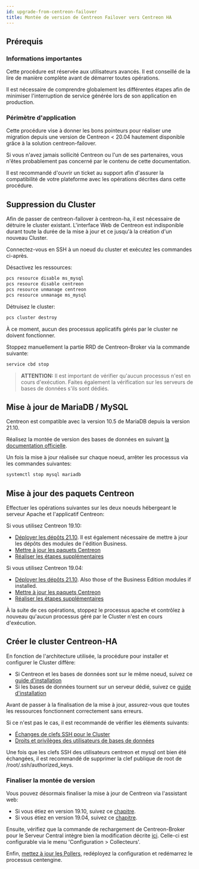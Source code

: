 ```yaml
---
id: upgrade-from-centreon-failover
title: Montée de version de Centreon Failover vers Centreon HA
---
```


## Prérequis

### Informations importantes

Cette procédure est réservée aux utilisateurs avancés. Il est conseillé de la lire 
de manière complète avant de démarrer toutes opérations. 

Il est nécessaire de comprendre globalement les différentes étapes afin de minimiser
l'interruption de service générée lors de son application en production. 

### Périmètre d'application 

Cette procédure vise à donner les bons pointeurs pour réaliser une migration depuis une 
version de Centreon < 20.04 hautement disponible grâce à la solution centreon-failover.

Si vous n'avez jamais sollicité Centreon ou l'un de ses partenaires, vous n'êtes probablement
pas concerné par le contenu de cette documentation. 

Il est recommandé d'ouvrir un ticket au support afin d'assurer la compatibilité de votre plateforme
avec les opérations décrites dans cette procédure. 

## Suppression du Cluster

Afin de passer de centreon-failover à centreon-ha, il est nécessaire de détruire le cluster
existant. L'interface Web de Centreon est indisponible durant toute la durée de la mise à jour 
et ce jusqu'à la création d'un nouveau Cluster. 

Connectez-vous en SSH à un noeud du cluster et exécutez les commandes ci-après. 

Désactivez les ressources: 

```bash
pcs resource disable ms_mysql
pcs resource disable centreon
pcs resource unmanage centreon
pcs resource unmanage ms_mysql
```

Détruisez le cluster: 

```bash
pcs cluster destroy
```

À ce moment, aucun des processus applicatifs gérés par le cluster ne doivent fonctionner. 

Stoppez manuellement la partie RRD de Centreon-Broker via la commande suivante: 

```bash
service cbd stop
```

> **ATTENTION:** Il est important de vérifier qu'aucun processus n'est en cours d'exécution. Faites également
la vérification sur les serveurs de bases de données s'ils sont dédiés.  

## Mise à jour de MariaDB / MySQL

Centreon est compatible avec la version 10.5 de MariaDB depuis la version 21.10. 

Réalisez la montée de version des bases de données en suivant [la documentation officielle](../../upgrade/upgrade-from-19-10#montée-de-version-du-serveur-mariadb). 

Un fois la mise à jour réalisée sur chaque noeud, arrêter les processus via les commandes suivantes: 

```bash
systemctl stop mysql mariadb
```

## Mise à jour des paquets Centreon

Effectuer les opérations suivantes sur les deux noeuds hébergeant le serveur Apache et l'applicatif Centreon:

Si vous utilisez Centreon 19.10:
* [Déployer les dépôts 21.10](../../upgrade/upgrade-from-19-10#mise-à-jour-des-dépôts). Il est également nécessaire de mettre à jour les dépôts des modules de l'édition Business.
* [Mettre à jour les paquets Centreon](../../upgrade/upgrade-from-19-10#montée-de-version-de-la-solution-centreon)
* [Réaliser les étapes supplémentaires](../../upgrade/upgrade-from-19-10#actions-complémentaires)

Si vous utilisez Centreon 19.04:
* [Déployer les dépôts 21.10](../../upgrade/upgrade-from-19-04#mise-à-jour-des-dépôts). Also those of the Business Edition modules if installed.
* [Mettre à jour les paquets Centreon](../../upgrade/upgrade-from-19-04#montée-de-version-de-la-solution-centreon)
* [Réaliser les étapes supplémentaires](../../upgrade/upgrade-from-19-04#actions-complémentaires)

À la suite de ces opérations, stoppez le processus apache et contrôlez à nouveau qu'aucun processus géré par le Cluster
n'est en cours d'exécution. 

## Créer le cluster Centreon-HA

En fonction de l'architecture utilisée, la procédure pour installer et configurer le Cluster diffère: 
* Si Centreon et les bases de données sont sur le même noeud, suivez ce [guide d'installation](../../installation/installation-of-centreon-ha/installation-2-nodes#mise-en-place-du-cluster-centreon)
* Si les bases de données tournent sur un serveur dédié, suivez ce [guide d'installation](../../installation/installation-of-centreon-ha/installation-4-nodes#mise-en-place-du-cluster-centreon)

Avant de passer à la finalisation de la mise à jour, assurez-vous que toutes les ressources fonctionnent correctement sans erreurs. 

Si ce n'est pas le cas, il est recommandé de vérifier les éléments suivants:
* [Échanges de clefs SSH pour le Cluster](../../installation/installation-of-centreon-ha/installation-2-nodes#échanges-de-clefs-ssh)
* [Droits et privilèges des utilisateurs de bases de données](../../installation/installation-of-centreon-ha/installation-2-nodes#création-du-compte-centreon)

Une fois que les clefs SSH des utilisateurs centreon et mysql ont bien été échangées, il est recommandé 
de supprimer la clef publique de root de /root/.ssh/authorized_keys.

### Finaliser la montée de version

Vous pouvez désormais finaliser la mise à jour de Centreon via l'assistant web: 
* Si vous étiez en version 19.10, suivez ce [chapitre](../../upgrade/upgrade-from-19-10#finalisation-de-la-mise-à-jour).
* Si vous étiez en version 19.04, suivez ce [chapitre](../../upgrade/upgrade-from-19-04#finalisation-de-la-mise-à-jour).

Ensuite, vérifiez que la commande de rechargement de Centreon-Broker pour le Serveur Central intègre bien la modification
décrite [ici](../../installation/installation-of-centreon-ha/installation-2-nodes#modification-de-la-commande-de-rechargement-de-cbd). Celle-ci est configurable via le menu
'Configuration > Collecteurs'. 

Enfin, [mettez à jour les Pollers](../../upgrade/upgrade-from-19-04#montée-de-version-des-pollers), redéployez la configuration et redémarrez le processus centengine. 
